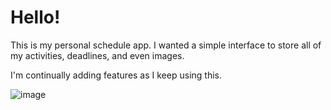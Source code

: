 # Hello!

This is my personal schedule app. I wanted a simple interface to store all of my activities, deadlines, and even images.

I'm continually adding features as I keep using this. 

![image](https://user-images.githubusercontent.com/60787559/201040632-8bbca2f8-20a9-4bad-907a-ff5712e729d0.png)

